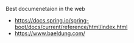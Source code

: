 Best documenetaion in the web
- https://docs.spring.io/spring-boot/docs/current/reference/html/index.html
- https://www.baeldung.com/
